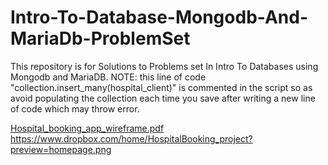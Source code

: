 # Intro-To-Database-Mongodb-And-MariaDb-ProblemSet
This repository is for Solutions to Problems set In Intro To Databases using Mongodb and MariaDB.
NOTE: this line of code "collection.insert_many(hospital_client)" is commented in the script so as avoid populating the collection each time you save after writing a new line of code which may throw error.

[Hospital_booking_app_wireframe.pdf](https://github.com/uimarshall/Intro-To-Database-Mongodb-And-MariaDb-ProblemSets/files/2428719/Hospital_booking_app_wireframe.pdf)
https://www.dropbox.com/home/HospitalBooking_project?preview=homepage.png

